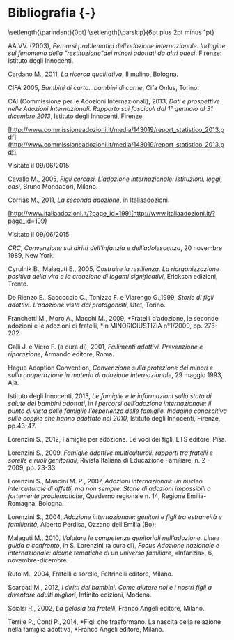 # Bibliografia {-}

\setlength{\parindent}{0pt}
\setlength{\parskip}{6pt plus 2pt minus 1pt}

AA.VV. (2003), *Percorsi problematici dell’adozione internazionale. Indagine sul fenomeno della "restituzione"dei minori adottati da altri paesi*. Firenze: Istituto degli Innocenti.

Cardano M., 2011, *La ricerca qualitativa*, Il mulino, Bologna.

CIFA 2005, *Bambini di carta…bambini di carne*, Cifa Onlus, Torino.

CAI (Commissione per le Adozioni Internazionali), 2013, *Dati e prospettive nelle Adozioni Internazionali. Rapporto sui fascicoli dal 1° gennaio al 31 dicembre 2013*, Istituto degli Innocenti, Firenze.

[http://www.commissioneadozioni.it/media/143019/report_statistico_2013.pdf](http://www.commissioneadozioni.it/media/143019/report_statistico_2013.pdf)

Visitato il 09/06/2015

Cavallo M., 2005, *Figli cercasi. L’adozione internazionale: istituzioni, leggi, casi*, Bruno Mondadori, Milano.

Corrias M., 2011, *La seconda adozione*, in Italiaadozioni.

[http://www.italiaadozioni.it/?page_id=199](http://www.italiaadozioni.it/?page_id=199)

Visitato il 09/06/2015

*CRC*, *Convenzione sui diritti dell’infanzia e dell’adolescenza*, 20 novembre 1989, New York.

Cyrulnik B., Malaguti E., 2005, *Costruire la resilienza. La riorganizzazione positiva della vita e la creazione di legami significativi*, Erickson edizioni, Trento.

De Rienzo E., Saccoccio C., Tonizzo F. e Viarengo G.,1999, *Storie di figli adottivi. L’adozione vista dai protagonisti*, Utet, Torino.

Franchetti M., Moro A., Macchi M., 2009, *Fratelli d’adozione, le seconde adozioni e le adozioni di fratelli, *in MINORIGIUSTIZIA n°1/2009, pp. 273-282.

Galli J. e Viero F. (a cura di), 2001, *Fallimenti adottivi. Prevenzione e riparazione*, Armando editore, Roma.

Hague Adoption Convention, *Convenzione sulla protezione dei minori e sulla cooperazione in materia di adozione internazionale*, 29 maggio 1993, Aja.

Istituto degli Innocenti, 2013, *Le famiglie e le informazioni sullo stato di salute dei bambini adottati*, in *I percorsi dell’adozione internazionale: il punto di vista delle famiglie l’esperienza delle famiglie. Indagine conoscitiva sulle coppie che hanno adottato nel 2010*, Istituto degli Innocenti, Firenze, pp.43-47.

Lorenzini S., 2012, Famiglie per adozione. Le voci dei figli, ETS editore, Pisa.

Lorenzini S., 2009, *Famiglie adottive multiculturali: rapporti tra fratelli e sorelle e ruoli genitoriali*, Rivista Italiana di Educazione Familiare, n. 2 - 2009, pp. 23-33

Lorenzini S., Mancini M. P., 2007, *Adozioni internazionali: un nucleo interculturale di affetti, ma non sempre. Storie di adozioni impossibili o fortemente problematiche*, Quaderno regionale n. 14, Regione Emilia-Romagna, Bologna.

Lorenzini S., 2004, *Adozione internazionale: genitori e figli tra estraneità e familiarità*, Alberto Perdisa, Ozzano dell’Emilia (Bo);

Malaguti M., 2010, *Valutare le competenze genitoriali nell’adozione. Linee guida a confronto*, in S. Lorenzini (a cura di), *Focus Adozione nazionale e internazionale: alcune tematiche di un universo familiare*, «Infanzia», 6, novembre-dicembre.

Rufo M., 2004, Fratelli e sorelle, Feltrinelli editore, Milano.

Scarpati M., 2012, *I diritti dei bambini. Come aiutare noi e i nostri figli a diventare adulti migliori*, Infinito edizioni, Modena.

Scialsi R., 2002, *La gelosia tra fratelli*, Franco Angeli editore, Milano.

Terrile P., Conti P., 2014, *Figli che trasformano. La nascita della relazione nella famiglia adottiva, *Franco Angeli editore, Milano.
